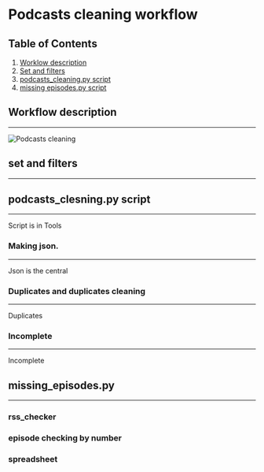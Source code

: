 # Podcasts cleaning workflow

## Table of Contents
1. [Worklow description](#workflow-description)
2. [Set and filters](#making-necessary-changes-to-alma-record-creating-rools)
3. [podcasts_cleaning.py script](#podcasts_clesning.py-script)
4. [missing episodes.py script](#missing-episodes)

## Workflow description
***
![Podcasts cleaning](/podcast_cleaning_scheme.jpg)
## set and filters
***
## podcasts_clesning.py script
***
Script is in Tools
### Making json. 
***
Json is the central
### Duplicates and duplicates cleaning 
***
Duplicates
### Incomplete
***
Incomplete

## missing_episodes.py
***
### rss_checker
### episode checking by number
### spreadsheet


